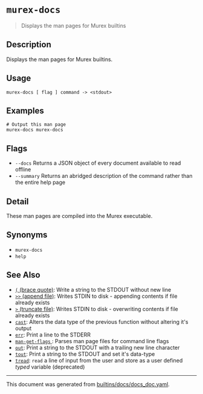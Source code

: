 # `murex-docs`

> Displays the man pages for Murex builtins

## Description

Displays the man pages for Murex builtins.

## Usage

```
murex-docs [ flag ] command -> <stdout>
```

## Examples

```
# Output this man page
murex-docs murex-docs
```

## Flags

* `--docs`
    Returns a JSON object of every document available to read offline
* `--summary`
    Returns an abridged description of the command rather than the entire help page

## Detail

These man pages are compiled into the Murex executable.

## Synonyms

* `murex-docs`
* `help`


## See Also

* [`(` (brace quote)](../commands/brace-quote.md):
  Write a string to the STDOUT without new line
* [`>>` (append file)](../commands/greater-than-greater-than.md):
  Writes STDIN to disk - appending contents if file already exists
* [`>` (truncate file)](../commands/greater-than.md):
  Writes STDIN to disk - overwriting contents if file already exists
* [`cast`](../commands/cast.md):
  Alters the data type of the previous function without altering it's output
* [`err`](../commands/err.md):
  Print a line to the STDERR
* [`man-get-flags` ](../commands/man-get-flags.md):
  Parses man page files for command line flags 
* [`out`](../commands/out.md):
  Print a string to the STDOUT with a trailing new line character
* [`tout`](../commands/tout.md):
  Print a string to the STDOUT and set it's data-type
* [`tread`](../commands/tread.md):
  `read` a line of input from the user and store as a user defined *typed* variable (deprecated)

<hr/>

This document was generated from [builtins/docs/docs_doc.yaml](https://github.com/lmorg/murex/blob/master/builtins/docs/docs_doc.yaml).